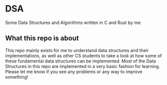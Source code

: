 # DSA
Some Data Structures and Algorithms written in C and Rust by me
## What this repo is about
This repo mainly exists for me to understand data structures and their implementations, as well as other CS students to take a look at how some of these fundamental data structures can be implemented. Most of the Data Structures in this repo are implemented in a very basic fashion for learning. Please let me know if you see any problems or any way to improve something!
